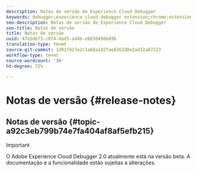 ```yaml
---
description: Notas de versão de Experience Cloud Debugger
keywords: debugger;experience cloud debugger extension;chrome;extension;release notes
seo-description: Notas de versão de Experience Cloud Debugger
seo-title: Notas de versão
title: Notas de versão
uuid: 47a5d6f3-c074-4ad5-ad4b-e6030496689b
translation-type: tm+mt
source-git-commit: 1d81f427e2c1a68a182fae8262d0e2ad32a87223
workflow-type: tm+mt
source-wordcount: '36'
ht-degree: 72%

---
```



# Notas de versão {#release-notes}

## Notas de versão {#topic-a92c3eb799b74e7fa404af8af5efb215}

>[!IMPORTANT]
>
>O Adobe Experience Cloud Debugger 2.0 atualmente está na versão beta. A documentação e a funcionalidade estão sujeitas a alterações.
